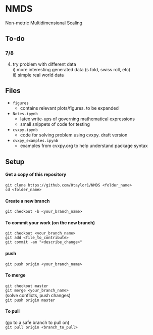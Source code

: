 # NMDS
Non-metric Multidimensional Scaling

## To-do
### 7/8 
4. try problem with different data  
  i) more interesting generated data (s fold, swiss roll, etc)  
  ii) simple real world data

## Files
* `figures`  
  - contains relevant plots/figures. to be expanded
* `Notes.ipynb`  
  - latex write-ups of governing mathematical expressions
  - small snippets of code for testing 
* `cvxpy.ipynb`  
  - code for solving problem using cvxpy. draft version
* `cvxpy_examples.ipynb`
  - examples from cvxpy.org to help understand package syntax
  
## Setup
#### Get a copy of this repository  
`git clone https://github.com/0taylor1/NMDS <folder_name>`  
`cd <folder_name>`  
#### Create a new branch  
`git checkout -b <your_branch_name>`  

#### To commit your work (on the new branch)  
`git checkout <your_branch_name>`  
`git add <file_to_contribute>`  
`git commit -am "<describe_change>"`  
#### push  
`git push origin <your_branch_name>`

#### To merge  
`git checkout master`  
`git merge <your_branch_name>`  
(solve conflicts, push changes)    
`git push origin master`  

#### To pull  
(go to a safe branch to pull on)  
`git pull origin <branch_to_pull>`  
